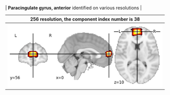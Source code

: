 


| **Paracingulate gyrus, anterior** identified on various resolutions |

| 256 resolution, the component index number is 38|  
|:---:|  
| ![Component 256](../256/final/38.jpg "From component 256: Paracingulate gyrus, anterior") |
